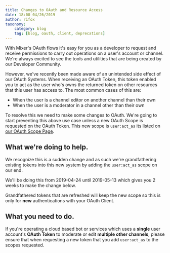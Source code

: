 ```yaml
---
title: Changes to OAuth and Resource Access
date: 18:00 04/26/2019
author: rifox
taxonomy:
    category: blog
    tag: [blog, oauth, client, deprecations]
---
```


With Mixer's OAuth flows it's easy for you as a developer to request and receive permissions to carry out operations on a user's account or channel. We're always excited to see the tools and utilities that are being created by our Developer Community.

However, we've recently been made aware of an unintended side effect of our OAuth Systems. When receiving an OAuth Token, this token enabled you to act as the user who's owns the returned token on other resources that this user has access to. The most common cases of this are:

- When the user is a channel editor on another channel than their own
- When the user is a moderator in a channel other than their own

To resolve this we need to make some changes to OAuth. We're going to start preventing this above use case unless a new OAuth Scope is requested on the OAuth Token. This new scope is `user:act_as` its listed on [our OAuth Scope Page](/reference/oauth/scopes).

## What we're doing to help.
We recognize this is a sudden change and as such we're grandfathering existing tokens into this new system by adding the `user:act_as` scope on our end.

We'll be doing this from 2019-04-24 until 2019-05-13 which gives you 2 weeks to make the change below.

Grandfathered tokens that are refreshed will keep the new scope so this is only for **new** authentications with your OAuth Client.

## What you need to do.

If you're operating a cloud based bot or services which uses a **single** user account's **OAuth Token** to moderate or edit **multiple other channels**, please ensure that when requesting a new token that you add `user:act_as` to the scopes requested.




